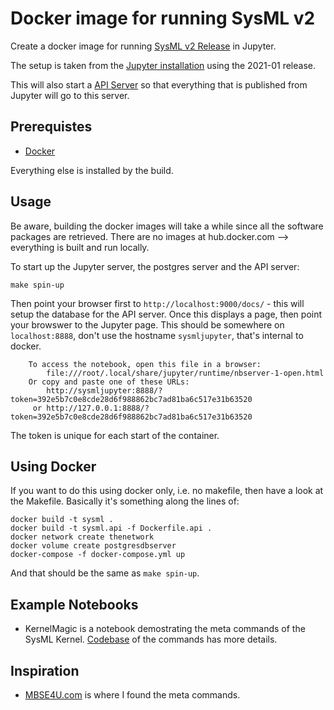 # Docker image for running SysML v2

Create a docker image for running [SysML v2 Release](https://github.com/Systems-Modeling/SysML-v2-Release) in Jupyter.

The setup is taken from the [Jupyter installation](https://github.com/Systems-Modeling/SysML-v2-Release/tree/master/install/jupyter) using the 2021-01 release.

This will also start a [API Server](https://github.com/Systems-Modeling/SysML-v2-API-Services) so that everything that is published from Jupyter will go to this server.

## Prerequistes

- [Docker](https://www.docker.com/)

Everything else is installed by the build.

## Usage

Be aware, building the docker images will take a while since all the software
packages are retrieved. There are no images at hub.docker.com --> everything
is built and run locally.

To start up the Jupyter server, the postgres server and the API server:

    make spin-up

Then point your browser first to ```http://localhost:9000/docs/``` - this will setup
the database for the API server. Once this displays a page, then point your
browswer to the Jupyter page. This should be somewhere on ```localhost:8888```,
don't use the hostname ```sysmljupyter```, that's internal to docker.

```
    To access the notebook, open this file in a browser:
        file:///root/.local/share/jupyter/runtime/nbserver-1-open.html
    Or copy and paste one of these URLs:
        http://sysmljupyter:8888/?token=392e5b7c0e8cde28d6f988862bc7ad81ba6c517e31b63520
     or http://127.0.0.1:8888/?token=392e5b7c0e8cde28d6f988862bc7ad81ba6c517e31b63520
```

The token is unique for each start of the container.

## Using Docker

If you want to do this using docker only, i.e. no makefile, then have a
look at the Makefile. Basically it's something along the lines of:

    docker build -t sysml .
    docker build -t sysml.api -f Dockerfile.api .
    docker network create thenetwork
    docker volume create postgresdbserver
    docker-compose -f docker-compose.yml up

And that should be the same as ```make spin-up```.

## Example Notebooks

- KernelMagic is a notebook demostrating the meta commands of the SysML Kernel. [Codebase](https://github.com/Systems-Modeling/SysML-v2-Pilot-Implementation/tree/master/org.omg.sysml.jupyter.kernel/src/main/java/org/omg/sysml/jupyter/kernel/magic) of the commands has more details.

## Inspiration

- [MBSE4U.com](https://mbse4u.com/2020/12/21/sysml-v2-release-whats-inside/) is where I found the meta commands.
